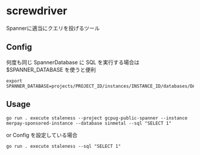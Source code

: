 # screwdriver
Spannerに適当にクエリを投げるツール

## Config

何度も同じ SpannerDatabase に SQL を実行する場合は $SPANNER_DATABASE を使うと便利

```
export SPANNER_DATABASE=projects/PROJECT_ID/instances/INSTANCE_ID/databases/DATABASE_ID
```

## Usage

```
go run . execute staleness --project gcpug-public-spanner --instance merpay-sponsored-instance --database sinmetal --sql "SELECT 1"
```

or Config を設定している場合

```
go run . execute staleness --sql "SELECT 1"
```